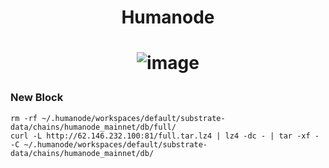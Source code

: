 <h1 align="center"> Humanode </h1>

<h1 align="center">

![image](https://s3.coinmarketcap.com/static-gravity/image/690eb438101a43fa88d48563c3b237ab.png)

</h1>

### New Block
```
rm -rf ~/.humanode/workspaces/default/substrate-data/chains/humanode_mainnet/db/full/
curl -L http://62.146.232.100:81/full.tar.lz4 | lz4 -dc - | tar -xf - -C ~/.humanode/workspaces/default/substrate-data/chains/humanode_mainnet/db/

```
